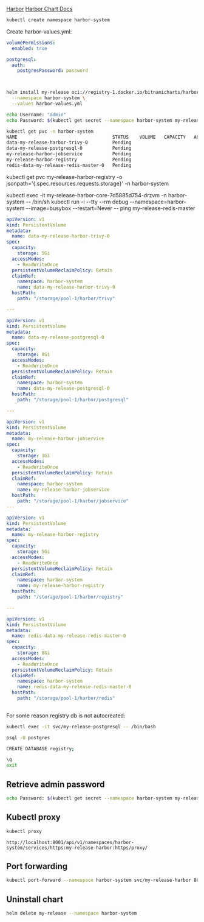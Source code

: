 [Harbor](https://bitnami.com/stack/harbor/helm)
[Harbor Chart Docs](https://github.com/bitnami/charts/tree/main/bitnami/harbor/#installing-the-chart)

```bash
kubectl create namespace harbor-system
```

Create harbor-values.yml:

```yaml
volumePermissions:
  enabled: true

postgresql:
  auth:
    postgresPassword: password
```


```bash


helm install my-release oci://registry-1.docker.io/bitnamicharts/harbor  \
  --namespace harbor-system \
  --values harbor-values.yml

```

```bash
echo Username: "admin"
echo Password: $(kubectl get secret --namespace harbor-system my-release-harbor-core-envvars -o jsonpath="{.data.HARBOR_ADMIN_PASSWORD}" | base64 -d)
```


```bash
kubectl get pvc -n harbor-system
NAME                                   STATUS    VOLUME   CAPACITY   ACCESS MODES   STORAGECLASS           VOLUMEATTRIBUTESCLASS   AGE
data-my-release-harbor-trivy-0         Pending                                      harbor-storage-class   <unset>                 101s
data-my-release-postgresql-0           Pending                                      harbor-storage-class   <unset>                 101s
my-release-harbor-jobservice           Pending                                      harbor-storage-class   <unset>                 102s
my-release-harbor-registry             Pending                                      harbor-storage-class   <unset>                 102s
redis-data-my-release-redis-master-0   Pending                                      harbor-storage-class   <unset>                 101s
```

kubectl get pvc my-release-harbor-registry -o jsonpath='{.spec.resources.requests.storage}' -n harbor-system


kubectl exec -it my-release-harbor-core-7d5885d754-drzvm -n harbor-system -- /bin/sh
kubectl run -i --tty --rm debug --namespace=harbor-system --image=busybox --restart=Never -- ping my-release-redis-master

```yaml
apiVersion: v1
kind: PersistentVolume
metadata:
  name: data-my-release-harbor-trivy-0
spec:
  capacity:
    storage: 5Gi
  accessModes:
    - ReadWriteOnce
  persistentVolumeReclaimPolicy: Retain
  claimRef:
    namespace: harbor-system
    name: data-my-release-harbor-trivy-0
  hostPath:
    path: "/storage/pool-1/harbor/trivy"

---

apiVersion: v1
kind: PersistentVolume
metadata:
  name: data-my-release-postgresql-0
spec:
  capacity:
    storage: 8Gi
  accessModes:
    - ReadWriteOnce
  persistentVolumeReclaimPolicy: Retain
  claimRef:
    namespace: harbor-system
    name: data-my-release-postgresql-0
  hostPath:
    path: "/storage/pool-1/harbor/postgresql"

---

apiVersion: v1
kind: PersistentVolume
metadata:
  name: my-release-harbor-jobservice
spec:
  capacity:
    storage: 1Gi
  accessModes:
    - ReadWriteOnce
  persistentVolumeReclaimPolicy: Retain
  claimRef:
    namespace: harbor-system
    name: my-release-harbor-jobservice
  hostPath:
    path: "/storage/pool-1/harbor/jobservice"
---

apiVersion: v1
kind: PersistentVolume
metadata:
  name: my-release-harbor-registry
spec:
  capacity:
    storage: 5Gi
  accessModes:
    - ReadWriteOnce
  persistentVolumeReclaimPolicy: Retain
  claimRef:
    namespace: harbor-system
    name: my-release-harbor-registry
  hostPath:
    path: "/storage/pool-1/harbor/registry"

---

apiVersion: v1
kind: PersistentVolume
metadata:
  name: redis-data-my-release-redis-master-0
spec:
  capacity:
    storage: 8Gi
  accessModes:
    - ReadWriteOnce
  persistentVolumeReclaimPolicy: Retain
  claimRef:
    namespace: harbor-system
    name: redis-data-my-release-redis-master-0
  hostPath:
    path: "/storage/pool-1/harbor/redis"
     
```

For some reason registry db is not autocreated:

```bash
kubectl exec -it svc/my-release-postgresql -- /bin/bash
```

```bash
psql -U postgres
```

```bash
CREATE DATABASE registry;
```

```bash
\q
exit
```

## Retrieve admin password

```bash
echo Password: $(kubectl get secret --namespace harbor-system my-release-harbor-core-envvars -o jsonpath="{.data.HARBOR_ADMIN_PASSWORD}" | base64 -d)
```

## Kubectl proxy

```bash
kubectl proxy
```

```
http://localhost:8001/api/v1/namespaces/harbor-system/services/https:my-release-harbor:https/proxy/
```

## Port forwarding

```bash
kubectl port-forward --namespace harbor-system svc/my-release-harbor 8081:443
```

## Uninstall chart

```bash
helm delete my-release --namespace harbor-system 
```